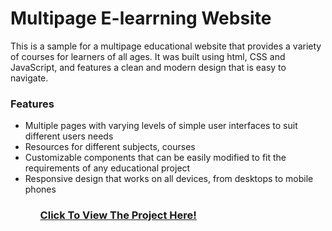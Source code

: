 <h1>Multipage E-learrning Website</h1>
<p>This is a sample for a multipage educational website that provides a variety of courses for learners of all ages. It was built using html, CSS and JavaScript, and features a clean and modern design that is easy to navigate.</p>
<h3>Features</h3>
<ul><li>
Multiple pages with varying levels of simple user interfaces to suit different users needs</li>
<li>Resources for different subjects, courses</li>
<li>Customizable components that can be easily modified to fit the requirements of any educational project</li>
<li>Responsive design that works on all devices, from desktops to mobile phones</li>
<ul>
<h3><a href="https://educational-js.netlify.app">Click To View The Project Here!</a></h3>



